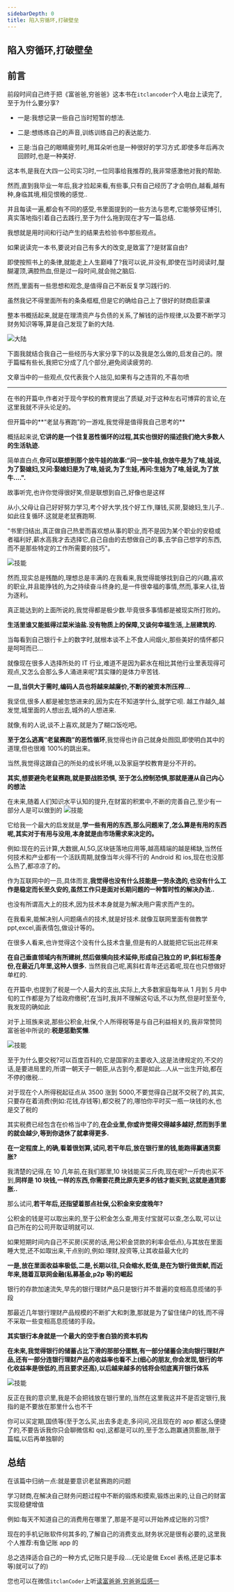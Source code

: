 ```yaml
---
sidebarDepth: 0
title: 陷入穷循环,打破壁垒
---
```


## 陷入穷循环,打破壁垒

## 前言

前段时间自己终于把《富爸爸,穷爸爸》这本书在`itclancoder`个人电台上读完了,至于为什么要分享?

- 一是:我想记录一些自己当时短暂的想法.

- 二是:想练练自己的声音,训练训练自己的表达能力.

- 三是:当自己的眼睛疲劳时,用耳朵听也是一种很好的学习方式.即使多年后再次回顾时,也是一种美好.

这本书,是我在大四一公司实习时,一位同事给我推荐的,我非常感激他对我的帮助.

然而,直到我毕业一年后,我才捡起来看,有些事,只有自己经历了才会明白,越看,越有种,身临其境,相见恨晚的感觉..

并且每读一遍,都会有不同的感受,书里面提到的一些方法与思考,它能够旁征博引,真实落地指引着自己去践行,至于为什么拖到现在才写一篇总结.

我想就是用时间和行动产生的结果去检验书中那些观点。

如果说读完一本书,要说对自己有多大的改变,是致富了?是财富自由?

即使按照书上的条律,就能走上人生巅峰了?我可以说,并没有,即使在当时阅读时,醍醐灌顶,满腔热血,但是过一段时间,就会抛之脑后.

然而,里面有一些思想和观念,是值得自己不断反复学习践行的.

虽然我记不得里面所有的条条框框,但是它的确给自己上了很好的财商启蒙课

整本书概括起来,就是在理清资产与负债的关系,了解钱的运作规律,以及要不断学习财务知识等等,算是自己发现了新的大陆.

<img class="medium-zoom lazy" loading="lazy" src="../images/rich-poo-dad/rich-poo-dad-01.jpg"  alt="大陆" />

下面我就结合我自己一些经历与大家分享下的以及我是怎么做的,启发自己的。限于篇幅有些长,我把它分成了几个部分,避免阅读疲劳的.

文章当中的一些观点,仅代表我个人拙见,如果有与之违背的,不喜勿喷

<hr />

在书的开篇中,作者对于现今学校的教育提出了质疑,对于这种左右可博弈的言论,在这里我就不评头论足的。

但开篇中的**“老鼠与赛跑”的一游戏,我觉得是值得我自己思考的**

概括起来说,**它讲的是一个往复恶性循环的过程,其实也很好的描述我们绝大多数人的生活轨迹.**

简单直白点,**你可以联想到那个放牛娃的故事:“问一放牛娃,你放牛是为了啥,娃说,为了娶媳妇,又问:娶媳妇是为了啥,娃说,为了生娃,再问:生娃为了啥,娃说,为了放牛....".**

故事听完,也许你觉得很好笑,但是联想到自己,好像也是这样

从小,父母让自己好好努力学习,考个好大学,找个好工作,赚钱,买房,娶媳妇,生儿子..如此往复循环.这就是老鼠赛跑啊.

“书里归结出,真正做自己热爱而喜欢想从事的职业,而不是因为某个职业的安稳或者福利好,薪水高我才去选择它,自己自由的去想做自己的事,去学自己想学的东西,而不是那些特定的工作所需要的技巧"。

<img class="medium-zoom lazy" loading="lazy" src="../images/rich-poo-dad/rich-poo-dad-02.jpg"  alt="技能" />

然而,现实总是残酷的,理想总是丰满的.在我看来,我觉得能够找到自己的兴趣,喜欢的职业,并且能挣钱的,为之持续奋斗终身的,是一件很幸福的事情,然而,事来人往,皆为逐利。

真正能达到的上面所说的,我觉得都是极少数.毕竟很多事情都是被现实所打败的。

**生活里谁又能抵得过菜米油盐.没有物质上的保障,又谈何幸福生活,上层建筑的.**

当每看到自己银行卡上的数字时,就根本谈不上不食人间烟火,那些美好的情怀都只是呵呵而已...

就像现在很多人选择所处的 IT 行业,难道不是因为薪水在相比其他行业里表现得可观点,又怎么会那么多人涌进来呢?其实赚的是体力辛苦钱.

**一旦,当供大于需时,编码人员也将越来越廉价,不断的被资本所压榨...**

我坚信,很多人都是被忽悠进来的,因为实在不知道学什么,就学它呗. 越工作越久,越发觉,城里面的人想出去,城外的人想进来.

就像,有的人说,谈不上喜欢,就是为了糊口饭吃吧。

**至于怎么逃离“老鼠赛跑”的恶性循环**,我觉得也许自己就身处囫囵,即使明白其中的道理,但也很难 100%的跳出来。

当然,我觉得这跟自己的所处的成长坏境,以及家庭学校教育是分不开的。

**其实,想要避免老鼠赛跑,就是要战胜恐惧, 至于怎么控制恐惧,那就是遵从自己内心的想法**

在未来,随着人们知识水平认知的提升,在财富的积累中,不断的完善自己,至少有一部分人是可以做到的
<img class="medium-zoom lazy" loading="lazy" src="../images/rich-poo-dad/rich-poo-dad-03.jpg" alt="技能" />

它给我一个最大的启发就是,**学一些有用的东西,那么问题来了,怎么算是有用的东西呢,其实对于有用与没用,本身就是由市场需求来决定的。**

例如:现在的云计算,大数据,AI,5G,区块链落地应用等,越高精端的越是稀缺,当然任何技术和产业都有一个活跃周期,就像当年火得不行的 Android 和 ios,现在也没那么热了,都凉凉了的。

作为互联网中的一员,具体而言,**我觉得也没有什么技能是一劳永逸的,也没有什么工作是稳定而长至久安的,虽然工作只是面对长期问题的一种暂时性的解决办法..**

也没有所谓高大上的技术,因为技术本身就是为解决用户需求而产生的。

在我看来,能解决别人问题痛点的技术,就是好技术.就像互联网里面有做教学 ppt,excel,画表情包,做设计等的。

在很多人看来,也许觉得这个没有什么技术含量,但是有的人就能把它玩出花样来

**在自己垂直领域内有所建树,然后做横向技术延伸,形成自己独立的 IP,斜杠标签身份,在最近几年里,这种人很多.** 当然我自己呢,离斜杠青年还远着呢,现在也只想做好单杠的.

在开篇中,也提到了税是一个人最大的支出,实际上,大多数家庭每年从 1 月到 5 月中旬的工作都是为了给政府缴税”,在当时,我并不理解这句话,不以为然,但是时至至今,我发现的确如此

对于上班族来说,那些公积金,社保,个人所得税等是与自己利益相关的,我非常赞同富爸爸中所说的:**税是惩勤奖懒**.

<img class="medium-zoom lazy" loading="lazy" src="../images/rich-poo-dad/rich-poo-dad-04.jpg"  alt="技能" />

至于为什么要交税?可以百度百科的,它是国家的主要收入,这是法律规定的,不交的话,是要进局里的,所谓一朝天子一朝臣,从古到今,都是如此...人从一出生开始,都在不停的缴税...

对于现在个人所得税起征点从 3500 涨到 5000,不要觉得自己就不交税了的,其实,只要存在着消费(例如:花钱,存钱等),都交税了的,哪怕你平时买一瓶一块钱的水,也是交了税的

其实税费已经包含在价格当中了的,**在企业里,你或许觉得交得越多越好,然而到手里的就会越少,等到你退休了就拿得更多.**

**在一定程度上,的确,看着很划算,试问,若干年后,放在银行里的钱,能跑得赢通货膨胀?**

我清楚的记得,在 10 几年前,在我们那里,10 块钱能买三斤肉,现在呢?一斤肉也买不到,**同样是 10 块钱,一样的东西,你需要花费比原先更多的钱才能买到,这就是通货膨胀..**

那么试问,**若干年后,还指望着那点社保,公积金来安度晚年?**

公积金的钱是可以取出来的,至于公积金怎么查,用支付宝就可以查,怎么取,可以让自己所在的公司开取证明就可以.

如果短期时间内自己不买房(买房的话,用公积金贷款的利率会低点),与其放在里面睡大觉,还不如取出来,干点别的,例如:理财,投资等,让其收益最大化的

**一是,放在里面收益率极低,二是,长期以往,只会缩水,贬值,是在为银行做贡献,而近年来,随着互联网金融(私募基金,p2p 等)的崛起**

银行的存款加速流失,早先的银行理财产品只是银行并不普遍的变相高息揽储的手段

那最近几年银行理财产品规模的不断扩大和刺激,那就是为了留住储户的钱,而不得不采取一些变相高息揽储的手段。

**其实银行本身就是一个最大的空手套白狼的资本机构**

**在未来,我觉得银行的储蓄占比下滑的那部分蛋糕,有一部分储蓄会流向银行理财产品,还有一部分连银行理财产品的收益率也看不上(细心的朋友,你会发现,银行的年化收益率是很低的,而且要求还高),以后越来越多的钱将会彻底离开银行体系**

<img class="medium-zoom lazy" loading="lazy" src="../images/rich-poo-dad/rich-poo-dad-05.jpg"  alt="技能" />

反正在我的意识里,我是不会把钱放在银行里的,当然在这里我这并不是否定银行,我指的是不要放在那里什么也不干

你可以买定期,国债等(至于怎么买,出去多走走,多问问,况且现在的 app 都这么便捷了的,不要告诉我你只会聊微信和 qq),这都是可以的,至于怎么跑赢通货膨胀,限于篇幅,以后再单独聊的

## 总结

在该篇中归纳一点:就是要意识老鼠赛跑的问题

学习财商,在解决自己财务问题过程中不断的锻炼和摸索,锻炼出来的,让自己的财富实现稳健增值

例如:每天不知道自己的消费用在哪里了,那是不是可以开始养成记账的习惯?

现在的手机记账软件何其多的,了解自己的消费支出,财务状况是很有必要的,这里我个人推荐:有鱼记账 app 的

总之选择适合自己的一种方式,记账只是手段....(无论是做 Excel 表格,还是记事本等)就可以了的)

您也可以在微信`itclanCoder`上听[读富爸爸,穷爸爸后感一](https://mp.weixin.qq.com/s/rJ8j5oNzEmTZJefjKKsh-A)

<footer-FooterLink :isShareLink="true" :isDaShang="true" />
